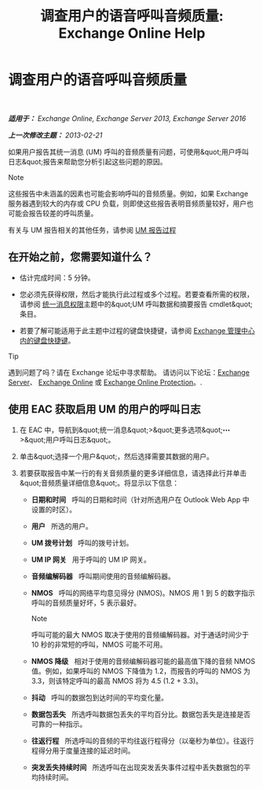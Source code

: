 ﻿---
title: '调查用户的语音呼叫音频质量: Exchange Online Help'
TOCTitle: 调查用户的语音呼叫音频质量
ms:assetid: 0c945886-3cfa-423e-9b46-0d6b1584a145
ms:mtpsurl: https://technet.microsoft.com/zh-cn/library/JJ659059(v=EXCHG.150)
ms:contentKeyID: 50556522
ms.date: 05/23/2018
mtps_version: v=EXCHG.150
ms.translationtype: MT
---

# 调查用户的语音呼叫音频质量

 

_**适用于：** Exchange Online, Exchange Server 2013, Exchange Server 2016_

_**上一次修改主题：** 2013-02-21_

如果用户报告其统一消息 (UM) 呼叫的音频质量有问题，可使用\&quot;用户呼叫日志\&quot;报告来帮助您分析引起这些问题的原因。

> [!NOTE]
> 这些报告中未涵盖的因素也可能会影响呼叫的音频质量。例如，如果 Exchange 服务器遇到较大的内存或 CPU 负载，则即使这些报告表明音频质量较好，用户也可能会报告较差的呼叫质量。


有关与 UM 报告相关的其他任务，请参阅 [UM 报告过程](um-reports-procedures-exchange-2013-help.md)

## 在开始之前，您需要知道什么？

  - 估计完成时间：5 分钟。

  - 您必须先获得权限，然后才能执行此过程或多个过程。若要查看所需的权限，请参阅 [统一消息权限](unified-messaging-permissions-exchange-2013-help.md)主题中的\&quot;UM 呼叫数据和摘要报告 cmdlet\&quot;条目。

  - 若要了解可能适用于此主题中过程的键盘快捷键，请参阅 [Exchange 管理中心内的键盘快捷键](keyboard-shortcuts-in-the-exchange-admin-center-exchange-online-protection-help.md)。

> [!tip]
> 遇到问题了吗？请在 Exchange 论坛中寻求帮助。 请访问以下论坛：<a href="https://go.microsoft.com/fwlink/p/?linkid=60612">Exchange Server</a>、 <a href="https://go.microsoft.com/fwlink/p/?linkid=267542">Exchange Online</a> 或 <a href="https://go.microsoft.com/fwlink/p/?linkid=285351">Exchange Online Protection</a>。.


## 使用 EAC 获取启用 UM 的用户的呼叫日志

1.  在 EAC 中，导航到\&quot;统一消息\&quot;\>\&quot;更多选项\&quot;![更多选项图标](images/JJ150550.5381819e-3b21-4873-8714-e9b956290b28(EXCHG.150).gif "更多选项图标")\>\&quot;用户呼叫日志\&quot;。

2.  单击\&quot;选择一个用户\&quot;，然后选择需要其数据的用户。

3.  若要获取报告中某一行的有关音频质量的更多详细信息，请选择此行并单击\&quot;音频质量详细信息\&quot;。将显示以下信息：
    
      - **日期和时间**   呼叫的日期和时间（针对所选用户在 Outlook Web App 中设置的时区）。
    
      - **用户**   所选的用户。
    
      - **UM 拨号计划**   呼叫的拨号计划。
    
      - **UM IP 网关**   用于呼叫的 UM IP 网关。
    
      - **音频编解码器**   呼叫期间使用的音频编解码器。
    
      - **NMOS**   呼叫的网络平均意见得分 (NMOS)。NMOS 用 1 到 5 的数字指示呼叫的音频质量好坏，5 表示最好。
        
        > [!NOTE]
        > 呼叫可能的最大 NMOS 取决于使用的音频编解码器。对于通话时间少于 10 秒的非常短的呼叫，NMOS 可能不可用。
    
      - **NMOS 降级**   相对于使用的音频编解码器可能的最高值下降的音频 NMOS 值。例如，如果呼叫的 NMOS 下降值为 1.2，而报告的呼叫的 NMOS 为 3.3，则该特定呼叫的最高 NMOS 将为 4.5 (1.2 + 3.3)。
    
      - **抖动**   呼叫的数据包到达时间的平均变化量。
    
      - **数据包丢失**   所选呼叫数据包丢失的平均百分比。数据包丢失是连接是否可靠的一种指示。
    
      - **往返行程**   所选呼叫的音频的平均往返行程得分（以毫秒为单位）。往返行程得分用于度量连接的延迟时间。
    
      - **突发丢失持续时间**   所选呼叫在出现突发丢失事件过程中丢失数据包的平均持续时间。

